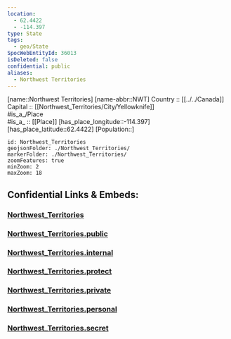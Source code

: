 ```yaml
---
location:
  - 62.4422
  - -114.397
type: State
tags:
  - geo/State
SpocWebEntityId: 36013
isDeleted: false
confidential: public
aliases:
  - Northwest Territories
---
```

[name::Northwest Territories] 
[name-abbr::NWT] 
Country :: [[../../Canada]]  
Capital :: [[Northwest_Territories/City/Yellowknife]]  
#is_a_/Place  
#is_a_ :: [[Place]] 
[has_place_longitude::-114.397] 
[has_place_latitude::62.4422] 
[Population::] 



```leaflet
id: Northwest_Territories
geojsonFolder: ./Northwest_Territories/
markerFolder: ./Northwest_Territories/
zoomFeatures: true 
minZoom: 2 
maxZoom: 18
```


## Confidential Links & Embeds: 

### [Northwest_Territories](/_Standards/Earth/Continent/America~North/Canada/provinces~Canada/Northwest_Territories.md) 

### [Northwest_Territories.public](/_public/Earth/Continent/America~North/Canada/provinces~Canada/Northwest_Territories.public.md) 

### [Northwest_Territories.internal](/_internal/Earth/Continent/America~North/Canada/provinces~Canada/Northwest_Territories.internal.md) 

### [Northwest_Territories.protect](/_protect/Earth/Continent/America~North/Canada/provinces~Canada/Northwest_Territories.protect.md) 

### [Northwest_Territories.private](/_private/Earth/Continent/America~North/Canada/provinces~Canada/Northwest_Territories.private.md) 

### [Northwest_Territories.personal](/_personal/Earth/Continent/America~North/Canada/provinces~Canada/Northwest_Territories.personal.md) 

### [Northwest_Territories.secret](/_secret/Earth/Continent/America~North/Canada/provinces~Canada/Northwest_Territories.secret.md)

